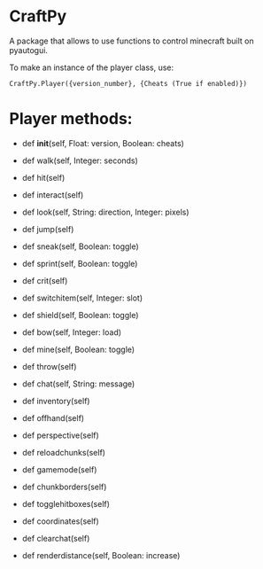 # CraftPy
A package that allows to use functions to control minecraft built on pyautogui.

To make an instance of the player class, use:

    CraftPy.Player({version_number}, {Cheats (True if enabled)})

# Player methods:

+ def __init__(self, Float: version, Boolean: cheats)

+ def walk(self, Integer: seconds)

+ def hit(self)

+ def interact(self)

+ def look(self, String: direction, Integer: pixels)

+ def jump(self)

+ def sneak(self, Boolean: toggle)

+ def sprint(self, Boolean: toggle)

+ def crit(self)

+ def switchitem(self, Integer: slot)

+ def shield(self, Boolean: toggle)

+ def bow(self, Integer: load)

+ def mine(self, Boolean: toggle)

+ def throw(self)

+ def chat(self, String: message)

+ def inventory(self)

+ def offhand(self)

+ def perspective(self)

+ def reloadchunks(self)

+ def gamemode(self)

+ def chunkborders(self)

+ def togglehitboxes(self)

+ def coordinates(self)

+ def clearchat(self)

+ def renderdistance(self, Boolean: increase)